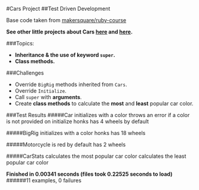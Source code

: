 #Cars Project
##Test Driven Development

Base code taken from [makersquare/ruby-course](https://github.com/makersquare/ruby-course/tree/cars)

**See other little projects about Cars [here](https://github.com/drjorgepolanco/mks/tree/master/immersive_prework/ruby/cars_app) and [here](https://github.com/drjorgepolanco/mks/blob/master/immersive_prework/ruby/car.rb).**

###Topics:
- **Inheritance & the use of keyword `super`.**
- **Class methods.**

###Challenges
- Override `BigRig` methods inherited from `Cars`.
- Override `Initialize`.
- Call `super` with **arguments**.
- Create **class methods** to calculate the **most** and **least** popular car color.

###Test Results
#####Car
  	initializes with a color
  	throws an error if a color is not provided on initialize
  	honks
  	has 4 wheels by default

#####BigRig
  	initializes with a color
 	honks
  	has 18 wheels

#####Motorcycle
  	is red by default
  	has 2 wheels

#####CarStats
  	calculates the most popular car color
  	calculates the least popular car color

**Finished in 0.00341 seconds (files took 0.22525 seconds to load)**
######11 examples, 0 failures